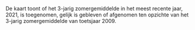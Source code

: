 De kaart toont of het 3-jarig zomergemiddelde in het meest recente jaar, 2021, is toegenomen, gelijk is gebleven of afgenomen ten opzichte van het 3-jarig zomergemiddelde van toetsjaar 2009.
